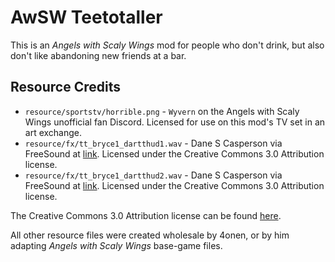 # AwSW Teetotaller

This is an *Angels with Scaly Wings* mod for people who don't drink, but also don't like abandoning new friends at a bar.

## Resource Credits

+ `resource/sportstv/horrible.png` - `Wyvern` on the Angels with Scaly Wings unofficial fan Discord. Licensed for use on this mod's TV set in an art exchange.
+ `resource/fx/tt_bryce1_dartthud1.wav` - Dane S Casperson via FreeSound at [link](https://freesound.org/people/CosmicEmbers/sounds/387478/). Licensed under the Creative Commons 3.0 Attribution license.
+ `resource/fx/tt_bryce1_dartthud2.wav` - Dane S Casperson via FreeSound at [link](https://freesound.org/people/CosmicEmbers/sounds/387480/). Licensed under the Creative Commons 3.0 Attribution license.

The Creative Commons 3.0 Attribution license can be found [here](https://creativecommons.org/licenses/by/3.0/).

All other resource files were created wholesale by 4onen, or by him adapting *Angels with Scaly Wings* base-game files.